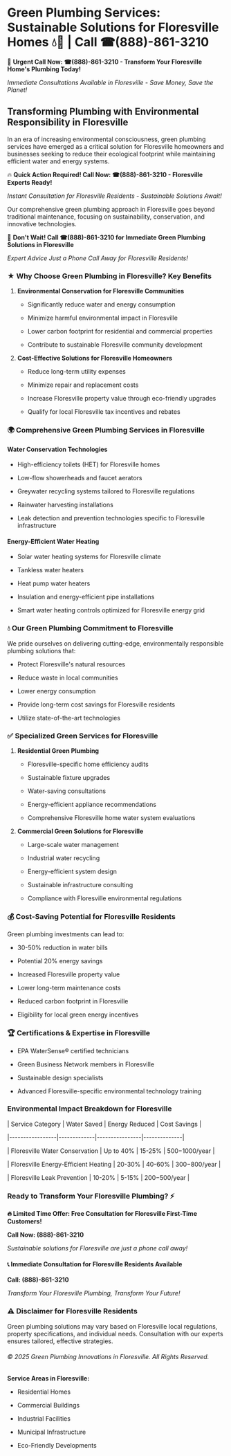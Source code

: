 # Green Plumbing Services: Sustainable Solutions for Floresville Homes 💧🌿 | Call ☎(888)-861-3210

🚨 **Urgent Call Now: ☎(888)-861-3210 - Transform Your Floresville Home's Plumbing Today!**
*Immediate Consultations Available in Floresville - Save Money, Save the Planet!*

## Transforming Plumbing with Environmental Responsibility in Floresville

In an era of increasing environmental consciousness, green plumbing services have emerged as a critical solution for Floresville homeowners and businesses seeking to reduce their ecological footprint while maintaining efficient water and energy systems. 

🔥 **Quick Action Required! Call Now: ☎(888)-861-3210 - Floresville Experts Ready!**
*Instant Consultation for Floresville Residents - Sustainable Solutions Await!*

Our comprehensive green plumbing approach in Floresville goes beyond traditional maintenance, focusing on sustainability, conservation, and innovative technologies.

🚨 **Don't Wait! Call ☎(888)-861-3210 for Immediate Green Plumbing Solutions in Floresville**
*Expert Advice Just a Phone Call Away for Floresville Residents!*

### ★ Why Choose Green Plumbing in Floresville? Key Benefits

1. **Environmental Conservation for Floresville Communities** 
   - Significantly reduce water and energy consumption
   - Minimize harmful environmental impact in Floresville
   - Lower carbon footprint for residential and commercial properties
   - Contribute to sustainable Floresville community development

2. **Cost-Effective Solutions for Floresville Homeowners** 
   - Reduce long-term utility expenses
   - Minimize repair and replacement costs
   - Increase Floresville property value through eco-friendly upgrades
   - Qualify for local Floresville tax incentives and rebates

### 🌍 Comprehensive Green Plumbing Services in Floresville

#### Water Conservation Technologies
- High-efficiency toilets (HET) for Floresville homes
- Low-flow showerheads and faucet aerators
- Greywater recycling systems tailored to Floresville regulations
- Rainwater harvesting installations
- Leak detection and prevention technologies specific to Floresville infrastructure

#### Energy-Efficient Water Heating
- Solar water heating systems for Floresville climate
- Tankless water heaters
- Heat pump water heaters
- Insulation and energy-efficient pipe installations
- Smart water heating controls optimized for Floresville energy grid

### 💧 Our Green Plumbing Commitment to Floresville

We pride ourselves on delivering cutting-edge, environmentally responsible plumbing solutions that:
- Protect Floresville's natural resources
- Reduce waste in local communities
- Lower energy consumption
- Provide long-term cost savings for Floresville residents
- Utilize state-of-the-art technologies

### ✅ Specialized Green Services for Floresville

1. **Residential Green Plumbing**
   - Floresville-specific home efficiency audits
   - Sustainable fixture upgrades
   - Water-saving consultations
   - Energy-efficient appliance recommendations
   - Comprehensive Floresville home water system evaluations

2. **Commercial Green Solutions for Floresville**
   - Large-scale water management
   - Industrial water recycling
   - Energy-efficient system design
   - Sustainable infrastructure consulting
   - Compliance with Floresville environmental regulations

### 💰 Cost-Saving Potential for Floresville Residents

Green plumbing investments can lead to:
- 30-50% reduction in water bills
- Potential 20% energy savings
- Increased Floresville property value
- Lower long-term maintenance costs
- Reduced carbon footprint in Floresville
- Eligibility for local green energy incentives

### 🏆 Certifications & Expertise in Floresville

- EPA WaterSense® certified technicians
- Green Business Network members in Floresville
- Sustainable design specialists
- Advanced Floresville-specific environmental technology training

### Environmental Impact Breakdown for Floresville

| Service Category | Water Saved | Energy Reduced | Cost Savings |
|-----------------|-------------|----------------|--------------|
| Floresville Water Conservation | Up to 40% | 15-25% | $500-$1000/year |
| Floresville Energy-Efficient Heating | 20-30% | 40-60% | $300-$800/year |
| Floresville Leak Prevention | 10-20% | 5-15% | $200-$500/year |

### Ready to Transform Your Floresville Plumbing? ⚡

**🔥 Limited Time Offer: Free Consultation for Floresville First-Time Customers!**

**Call Now: (888)-861-3210**
*Sustainable solutions for Floresville are just a phone call away!*

#### 📞 Immediate Consultation for Floresville Residents Available

**Call: (888)-861-3210**
*Transform Your Floresville Plumbing, Transform Your Future!*

### ⚠️ Disclaimer for Floresville Residents

Green plumbing solutions may vary based on Floresville local regulations, property specifications, and individual needs. Consultation with our experts ensures tailored, effective strategies.

###### © 2025 Green Plumbing Innovations in Floresville. All Rights Reserved.

**Service Areas in Floresville:** 
- Residential Homes
- Commercial Buildings
- Industrial Facilities
- Municipal Infrastructure
- Eco-Friendly Developments